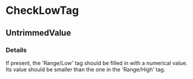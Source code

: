 ﻿---  
uid: Validator_2_32_5  
---

# CheckLowTag

## UntrimmedValue

### Details

If present, the 'Range\/Low' tag should be filled in with a numerical value.  
Its value should be smaller than the one in the 'Range\/High' tag.
